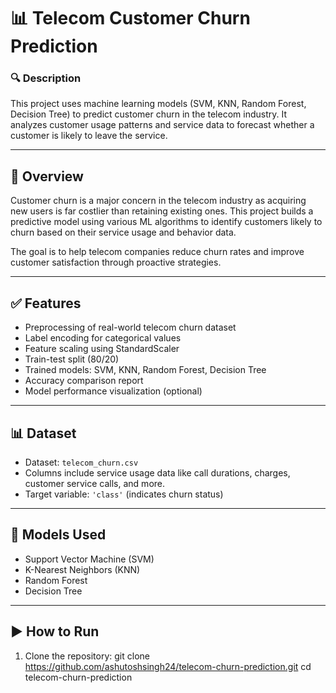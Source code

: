 # 📊 Telecom Customer Churn Prediction

### 🔍 Description
This project uses machine learning models (SVM, KNN, Random Forest, Decision Tree) to predict customer churn in the telecom industry. It analyzes customer usage patterns and service data to forecast whether a customer is likely to leave the service.

---

## 📌 Overview
Customer churn is a major concern in the telecom industry as acquiring new users is far costlier than retaining existing ones. This project builds a predictive model using various ML algorithms to identify customers likely to churn based on their service usage and behavior data.

The goal is to help telecom companies reduce churn rates and improve customer satisfaction through proactive strategies.

---

## ✅ Features
- Preprocessing of real-world telecom churn dataset  
- Label encoding for categorical values  
- Feature scaling using StandardScaler  
- Train-test split (80/20)  
- Trained models: SVM, KNN, Random Forest, Decision Tree  
- Accuracy comparison report  
- Model performance visualization (optional)

---

## 📊 Dataset
- Dataset: `telecom_churn.csv`
- Columns include service usage data like call durations, charges, customer service calls, and more.
- Target variable: `'class'` (indicates churn status)

---

## 🤖 Models Used
- Support Vector Machine (SVM)
- K-Nearest Neighbors (KNN)
- Random Forest
- Decision Tree

---

## ▶️ How to Run

1. Clone the repository:
git clone https://github.com/ashutoshsingh24/telecom-churn-prediction.git
cd telecom-churn-prediction

